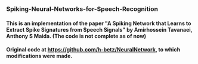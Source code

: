 ### Spiking-Neural-Networks-for-Speech-Recognition
#### This is an implementation of the paper "A Spiking Network that Learns to Extract Spike Signatures from Speech Signals" by Amirhossein Tavanaei, Anthony S Maida. (**The code is not complete as of now**)
#### Original code at https://github.com/h-betz/NeuralNetwork, to which modifications were made.
